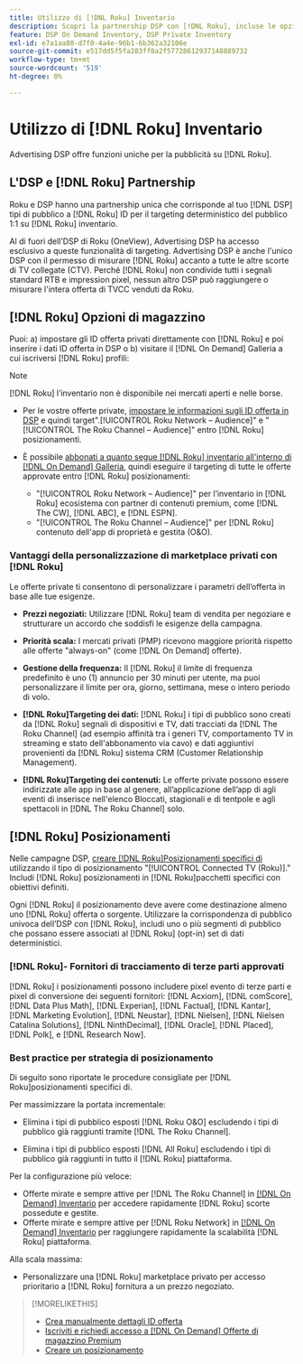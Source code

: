 ```yaml
---
title: Utilizzo di [!DNL Roku] Inventario
description: Scopri la partnership DSP con [!DNL Roku], incluse le opzioni di inventario, i fornitori di tracciamento di terze parti approvati e le best practice per [!DNL Roku]posizionamenti specifici di.
feature: DSP On Demand Inventory, DSP Private Inventory
exl-id: e7a1aa80-d7f0-4a4e-96b1-6b362a32106e
source-git-commit: e517dd5f5fa283ff8a2f57728612937148889732
workflow-type: tm+mt
source-wordcount: '519'
ht-degree: 0%

---
```


# Utilizzo di [!DNL Roku] Inventario

Advertising DSP offre funzioni uniche per la pubblicità su [!DNL Roku].

## L&#39;DSP e [!DNL Roku] Partnership

Roku e DSP hanno una partnership unica che corrisponde al tuo [!DNL DSP] tipi di pubblico a [!DNL Roku] ID per il targeting deterministico del pubblico 1:1 su [!DNL Roku] inventario.

Al di fuori dell’DSP di Roku (OneView), Advertising DSP ha accesso esclusivo a queste funzionalità di targeting. Advertising DSP è anche l&#39;unico DSP con il permesso di misurare [!DNL Roku] accanto a tutte le altre scorte di TV collegate (CTV). Perché [!DNL Roku] non condivide tutti i segnali standard RTB e impression pixel, nessun altro DSP può raggiungere o misurare l&#39;intera offerta di TVCC venduti da Roku.

## [!DNL Roku] Opzioni di magazzino

Puoi: a) impostare gli ID offerta privati direttamente con [!DNL Roku] e poi inserire i dati ID offerta in DSP o b) visitare il [!DNL On Demand] Galleria a cui iscriversi [!DNL Roku] profili:

>[!NOTE]
>
>[!DNL Roku] l’inventario non è disponibile nei mercati aperti e nelle borse.

* Per le vostre offerte private, [impostare le informazioni sugli ID offerta in DSP](/help/dsp/inventory/deal-id-create.md) e quindi target&quot;.[!UICONTROL Roku Network – Audience]&quot; e &quot;[!UICONTROL The Roku Channel – Audience]&quot; entro [!DNL Roku] posizionamenti.<!-- Or do you target the deal ID?? I see those strings for Roku On Demand inventory. Clarify if all Roku private deals show up as one or the other of these in Roku Private inventory in Roku placement settings. -->

* È possibile [abbonati a quanto segue [!DNL Roku] inventario all&#39;interno di [!DNL On Demand] Galleria](/help/dsp/inventory/on-demand-inventory-subscribe.md), quindi eseguire il targeting di tutte le offerte approvate entro [!DNL Roku] posizionamenti:

   * &quot;[!UICONTROL Roku Network – Audience]&quot; per l’inventario in [!DNL Roku] ecosistema con partner di contenuti premium, come [!DNL The CW], [!DNL ABC], e [!DNL ESPN].
   * &quot;[!UICONTROL The Roku Channel – Audience]&quot; per [!DNL Roku] contenuto dell&#39;app di proprietà e gestita (O&amp;O).

### Vantaggi della personalizzazione di marketplace privati con [!DNL Roku]

Le offerte private ti consentono di personalizzare i parametri dell’offerta in base alle tue esigenze.

* **Prezzi negoziati:** Utilizzare [!DNL Roku] team di vendita per negoziare e strutturare un accordo che soddisfi le esigenze della campagna.

* **Priorità scala:** I mercati privati (PMP) ricevono maggiore priorità rispetto alle offerte &quot;always-on&quot; (come [!DNL On Demand] offerte).

* **Gestione della frequenza:** Il [!DNL Roku] il limite di frequenza predefinito è uno (1) annuncio per 30 minuti per utente, ma puoi personalizzare il limite per ora, giorno, settimana, mese o intero periodo di volo.<!-- Within the DSP placement settings? NO - you negotiate this with Roku, but Christine to confirm with Amanda whether you should be able to edit this in placement. -->

* **[!DNL Roku]Targeting dei dati:** [!DNL Roku] i tipi di pubblico sono creati da [!DNL Roku] segnali di dispositivi e TV, dati tracciati da [!DNL The Roku Channel] (ad esempio affinità tra i generi TV, comportamento TV in streaming e stato dell&#39;abbonamento via cavo) e dati aggiuntivi provenienti da [!DNL Roku] sistema CRM (Customer Relationship Management).

* **[!DNL Roku]Targeting dei contenuti:** Le offerte private possono essere indirizzate alle app in base al genere, all’applicazione dell’app di agli eventi di inserisce nell&#39;elenco Bloccati, stagionali e di tentpole e agli spettacoli in [!DNL The Roku Channel] solo.

## [!DNL Roku] Posizionamenti

Nelle campagne DSP, [creare [!DNL Roku]Posizionamenti specifici di](/help/dsp/campaign-management/placements/placement-create.md) utilizzando il tipo di posizionamento &quot;[!UICONTROL Connected TV (Roku)].&quot; Includi [!DNL Roku] posizionamenti in [!DNL Roku]pacchetti specifici con obiettivi definiti.

Ogni [!DNL Roku] il posizionamento deve avere come destinazione almeno uno [!DNL Roku] offerta o sorgente. Utilizzare la corrispondenza di pubblico univoca dell’DSP con [!DNL Roku], includi uno o più segmenti di pubblico che possano essere associati al [!DNL Roku] (opt-in) set di dati deterministici.

### [!DNL Roku]- Fornitori di tracciamento di terze parti approvati

[!DNL Roku] i posizionamenti possono includere pixel evento di terze parti e pixel di conversione dei seguenti fornitori:  [!DNL Acxiom], [!DNL comScore], [!DNL Data Plus Math], [!DNL Experian], [!DNL Factual], [!DNL Kantar], [!DNL Marketing Evolution], [!DNL Neustar], [!DNL Nielsen], [!DNL Nielsen Catalina Solutions], [!DNL NinthDecimal], [!DNL Oracle], [!DNL Placed], [!DNL Polk], e [!DNL Research Now].

### Best practice per strategia di posizionamento

Di seguito sono riportate le procedure consigliate per [!DNL Roku]posizionamenti specifici di.

Per massimizzare la portata incrementale:

* Elimina i tipi di pubblico esposti [!DNL Roku O&O] escludendo i tipi di pubblico già raggiunti tramite [!DNL The Roku Channel].

* Elimina i tipi di pubblico esposti [!DNL All Roku] escludendo i tipi di pubblico già raggiunti in tutto il [!DNL Roku] piattaforma.

Per la configurazione più veloce:

* Offerte mirate e sempre attive per [!DNL The Roku Channel] in [[!DNL On Demand] Inventario](/help/dsp/inventory/on-demand-inventory-subscribe.md) per accedere rapidamente [!DNL Roku] scorte possedute e gestite.
* Offerte mirate e sempre attive per [!DNL Roku Network] in [[!DNL On Demand] Inventario](/help/dsp/inventory/on-demand-inventory-subscribe.md) per raggiungere rapidamente la scalabilità [!DNL Roku] piattaforma.

Alla scala massima:

* Personalizzare una [!DNL Roku] marketplace privato per accesso prioritario a [!DNL Roku] fornitura a un prezzo negoziato.

>[!MORELIKETHIS]
>
>* [Crea manualmente dettagli ID offerta](/help/dsp/inventory/deal-id-create.md)
> * [Iscriviti e richiedi accesso a [!DNL On Demand] Offerte di magazzino Premium](/help/dsp/inventory/on-demand-inventory-subscribe.md)
>* [Creare un posizionamento](/help/dsp/campaign-management/placements/placement-create.md)
